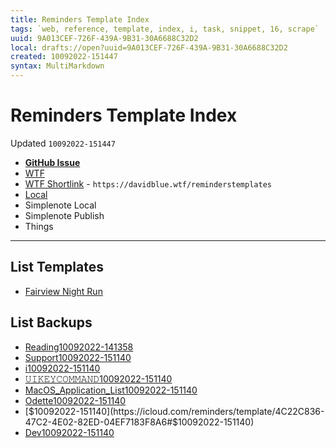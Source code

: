```yaml
---
title: Reminders Template Index
tags: `web, reference, template, index, i, task, snippet, 16, scrape`
uuid: 9A013CEF-726F-439A-9B31-30A6688C32D2
local: drafts://open?uuid=9A013CEF-726F-439A-9B31-30A6688C32D2
created: 10092022-151447
syntax: MultiMarkdown
---
```

 # Reminders Template Index
Updated `10092022-151447`

- [**GitHub Issue**](https://github.com/extratone/i/issues/275)
- [WTF](https://davidblue.wtf/drafts/9A013CEF-726F-439A-9B31-30A6688C32D2.html)
- [WTF Shortlink](https://davidblue.wtf/reminderstemplates) - `https://davidblue.wtf/reminderstemplates`
- [Local](shareddocuments:///private/var/mobile/Library/Mobile%20Documents/com~apple~CloudDocs/Written/9A013CEF-726F-439A-9B31-30A6688C32D2.md)
- Simplenote Local
- Simplenote Publish
- Things

---

## List Templates

- [Fairview Night Run](https://icloud.com/reminders/template/D0D5AA09-B0F4-4B32-B9B8-E49D9F20ABDC#Fairview_Night_Run)

## List Backups

- [Reading10092022-141358](https://icloud.com/reminders/template/6D16DA4C-4D9F-4EF9-AAE2-109948E347EB#Reading10092022-141358)
- [Support10092022-151140](https://icloud.com/reminders/template/30C9FEA4-29E9-4B51-94DC-5E51056D7AAE#Support10092022-151140)
- [i10092022-151140](https://icloud.com/reminders/template/DE350287-880D-4DCD-8979-C3B8708D0F74#i10092022-151140)
- [𝚄𝙸𝙺𝙴𝚈𝙲𝙾𝙼𝙼𝙰𝙽𝙳10092022-151140](https://icloud.com/reminders/template/AC4E453D-6C3B-4E1A-9F1B-C0FAAAA6FC2D)
- [MacOS_Application_List10092022-151140](https://icloud.com/reminders/template/EFDAB38B-F898-4B98-A6CC-3C8EB10674EA#MacOS_Application_List10092022-151140)
- [Odette10092022-151140](https://icloud.com/reminders/template/3C02B123-565B-4548-9B3D-D2AF09CB9852#Odette10092022-151140)
- [$10092022-151140](https://icloud.com/reminders/template/4C22C836-47C2-4E02-82ED-04EF7183F8A6#$10092022-151140)
- [Dev10092022-151140](https://icloud.com/reminders/template/5A9D8EAB-5D90-4129-9870-AC748A28FA5E#Dev10092022-151140)